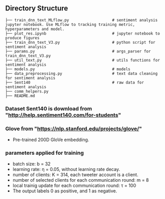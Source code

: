 ## Directory Structure
```
├── train_dnn_text_MLflow.py                   # sentiment analysis jupyter notebook. Use MLflow to tracking training metric, hyperparameters and model.
├── plot_res.ipynb                             # jupyter notebook to produce figures
├── train_dnn_text_V3.py                       # python script for sentiment analysis
├── params.py                                  # args_parser for train_dnn_text_V3.py
├── util_text.py                               # utils functions for sentiment analysis
├── models.py                                  # models
├── data_preprocessing.py                      # text data cleaning for sentiment analysis
├── Sent140                                    # raw data for sentiment analysis
├── comm_helpers.py
├── README.md
```

### Dataset Sent140 is download from "http://help.sentiment140.com/for-students"

### Glove from "https://nlp.stanford.edu/projects/glove/"
- Pre-trained 200D GloVe embedding. 

### parameters applied for training
- batch size: b = 32
- learning rate: η = 0.05, without learning rate decay.
- number of clients: K = 314, each tweeter account is a client.
- number of selected clients for each communication round: m = 8
- local trainig update for each communication round: τ = 100
- The output labels 0 as positive, and 1 as negative. 